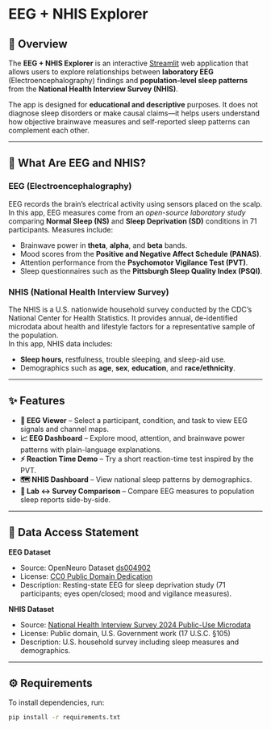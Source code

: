 # EEG + NHIS Explorer

## 📖 Overview
The **EEG + NHIS Explorer** is an interactive [Streamlit](https://streamlit.io/) web application that allows users to explore relationships between **laboratory EEG** (Electroencephalography) findings and **population-level sleep patterns** from the **National Health Interview Survey (NHIS)**.

The app is designed for **educational and descriptive** purposes. It does not diagnose sleep disorders or make causal claims—it helps users understand how objective brainwave measures and self-reported sleep patterns can complement each other.

---

## 🧠 What Are EEG and NHIS?

### EEG (Electroencephalography)
EEG records the brain’s electrical activity using sensors placed on the scalp.  
In this app, EEG measures come from an *open-source laboratory study* comparing **Normal Sleep (NS)** and **Sleep Deprivation (SD)** conditions in 71 participants. Measures include:
- Brainwave power in **theta**, **alpha**, and **beta** bands.
- Mood scores from the **Positive and Negative Affect Schedule (PANAS)**.
- Attention performance from the **Psychomotor Vigilance Test (PVT)**.
- Sleep questionnaires such as the **Pittsburgh Sleep Quality Index (PSQI)**.

### NHIS (National Health Interview Survey)
The NHIS is a U.S. nationwide household survey conducted by the CDC’s National Center for Health Statistics. It provides annual, de-identified microdata about health and lifestyle factors for a representative sample of the population.  
In this app, NHIS data includes:
- **Sleep hours**, restfulness, trouble sleeping, and sleep-aid use.
- Demographics such as **age**, **sex**, **education**, and **race/ethnicity**.

---

## ✨ Features
- **🧠 EEG Viewer** – Select a participant, condition, and task to view EEG signals and channel maps.
- **📈 EEG Dashboard** – Explore mood, attention, and brainwave power patterns with plain-language explanations.
- **⚡ Reaction Time Demo** – Try a short reaction-time test inspired by the PVT.
- **🗺️ NHIS Dashboard** – View national sleep patterns by demographics.
- **🔗 Lab ↔ Survey Comparison** – Compare EEG measures to population sleep reports side-by-side.

---

## 📂 Data Access Statement
**EEG Dataset**  
- Source: OpenNeuro Dataset [ds004902](https://openneuro.org/datasets/ds004902/versions/1.0.8)  
- License: [CC0 Public Domain Dedication](https://creativecommons.org/publicdomain/zero/1.0/)  
- Description: Resting-state EEG for sleep deprivation study (71 participants; eyes open/closed; mood and vigilance measures).  

**NHIS Dataset**  
- Source: [National Health Interview Survey 2024 Public-Use Microdata](https://www.cdc.gov/nchs/nhis/index.html)  
- License: Public domain, U.S. Government work (17 U.S.C. §105)  
- Description: U.S. household survey including sleep measures and demographics.

---

## ⚙️ Requirements
To install dependencies, run:
```bash
pip install -r requirements.txt
